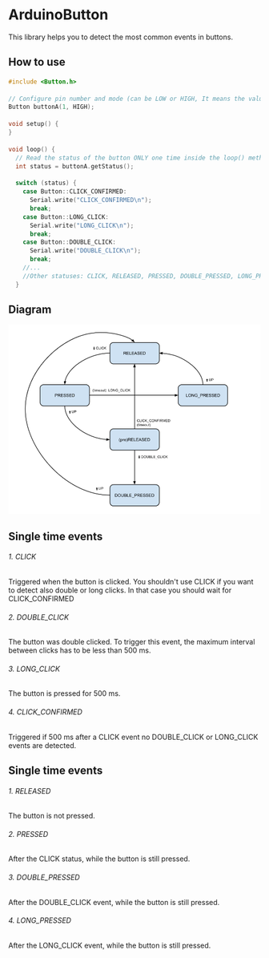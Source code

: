 # ArduinoButton

This library helps you to detect the most common events in buttons.

## How to use


```c++
#include <Button.h>

// Configure pin number and mode (can be LOW or HIGH, It means the value of the pin when the button is pressed)
Button buttonA(1, HIGH);

void setup() {
}

void loop() {
  // Read the status of the button ONLY one time inside the loop() method
  int status = buttonA.getStatus();

  switch (status) {
    case Button::CLICK_CONFIRMED:
      Serial.write("CLICK_CONFIRMED\n");
      break;
    case Button::LONG_CLICK:
      Serial.write("LONG_CLICK\n");
      break;
    case Button::DOUBLE_CLICK:
      Serial.write("DOUBLE_CLICK\n");
      break;
    //...
    //Other statuses: CLICK, RELEASED, PRESSED, DOUBLE_PRESSED, LONG_PRESSED
  }
  ```

## Diagram

![](button_diagram_w.png?raw=true)
## Single time events
###### 1. CLICK
Triggered when the button is clicked.
You shouldn't use CLICK if you want to detect also double or long clicks. In that case you should wait for CLICK_CONFIRMED
###### 2. DOUBLE_CLICK
The button was double clicked. To trigger this event, the maximum interval between clicks has to be less than 500 ms.
###### 3. LONG_CLICK
The button is pressed for 500 ms.
###### 4. CLICK_CONFIRMED
Triggered if 500 ms after a CLICK event no DOUBLE_CLICK or LONG_CLICK events are detected.
## Single time events
###### 1. RELEASED
The button is not pressed.
###### 2. PRESSED
After the CLICK status, while the button is still pressed.
###### 3. DOUBLE_PRESSED
After the DOUBLE_CLICK event, while the button is still pressed.
###### 4. LONG_PRESSED
After the LONG_CLICK event, while the button is still pressed.
